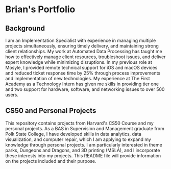 # Brian's Portfolio

## Background
I am an Implementation Specialist with experience in managing multiple projects simultaneously, ensuring timely delivery, and maintaining strong client relationships. My work at Automated Data Processing has taught me how to effectively manage client resources, troubleshoot issues, and deliver expert knowledge while minimizing disruptions. In my previous role at Mosyle, I provided remote technical support for iOS and macOS devices and reduced ticket response time by 25% through process improvements and implementation of new technologies. My experience at The First Academy as a Technology Intern has given me skills in providing tier one and two support for hardware, software, and networking issues to over 500 users.

## CS50 and Personal Projects
This repository contains projects from Harvard's CS50 Course and my personal projects. As a BAS in Supervision and Management graduate from Polk State College, I have developed skills in data analytics, data visualization, and computer repair, which I am applying to expand my knowledge through personal projects. I am particularly interested in theme parks, Dungeons and Dragons, and 3D printing (MSLA), and I incorporate these interests into my projects. This README file will provide information on the projects included and their purpose.
